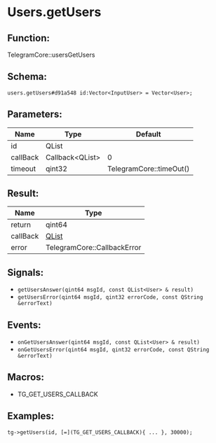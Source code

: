 # Users.getUsers

## Function:

TelegramCore::usersGetUsers

## Schema:

`users.getUsers#d91a548 id:Vector<InputUser> = Vector<User>;`
## Parameters:

|Name|Type|Default|
|----|----|-------|
|id|QList<InputUser>||
|callBack|Callback<QList<User>\>|0|
|timeout|qint32|TelegramCore::timeOut()|

## Result:

|Name|Type|
|----|----|
|return|qint64|
|callBack|[QList<User>](../../types/qlist<user>.md)|
|error|TelegramCore::CallbackError|

## Signals:

* `getUsersAnswer(qint64 msgId, const QList<User> & result)`
* `getUsersError(qint64 msgId, qint32 errorCode, const QString &errorText)`

## Events:

* `onGetUsersAnswer(qint64 msgId, const QList<User> & result)`
* `onGetUsersError(qint64 msgId, qint32 errorCode, const QString &errorText)`

## Macros:

* TG_GET_USERS_CALLBACK

## Examples:

`tg->getUsers(id, [=](TG_GET_USERS_CALLBACK){
    ...
}, 30000);`
